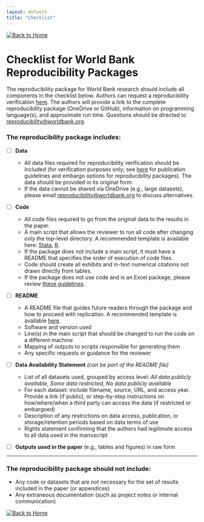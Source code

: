 ```yaml
---
layout: default
title: "Checklist"
---
```


[![Back to Home](https://img.shields.io/badge/Back_to-Home-blue)](./index.html)

# Checklist for World Bank Reproducibility Packages

The reproducibility package for World Bank research should include all components in the checklist below.
Authors can request a reproducibility verification [here](https://survey.wb.surveycto.com/collect/prwp_reproducibility?caseid=).
The authors will provide a link to the complete reproducibility package (OneDrive or GitHub),
information on programming language(s), and approximate run time.
Questions should be directed to reproducibility@worldbank.org.

### The reproducibility package includes:

  * [ ] **Data**

    * All data files required for reproducibility verification should be included (for verification purposes only; see [here](https://github.com/worldbank/wb-reproducible-research-repository/blob/main/guidance_note_wb.md) for publication guidelines and embargo options for reproducibility packages). The data should be provided in its original form.
    * If the data cannot be shared via OneDrive (e.g., large datasets), please email [reproducibility@worldbank.org](mailto:reproducibility@worldbank.org) to discuss alternatives.

  * [ ] **Code**

    * All code files required to go from the original data to the results in the paper.
    * A main script that allows the reviewer to run all code after changing only the top-level directory. A recommended template is available here: [Stata](https://github.com/worldbank/wb-reproducible-research-repository/blob/main/resources/main.do), [R](https://github.com/worldbank/wb-reproducible-research-repository/blob/main/resources/main.R).
    * If the package does not include a main script, it must have a README that specifies the order of execution of code files.
    * Code should create all exhibits and in-text numerical citations not drawn directly from tables.
    * If the package does not use code and is an Excel package, please review [these guidelines](https://github.com/worldbank/wb-reproducible-research-repository/blob/main/resources/excel/Excel_Guidelines.md).

  * [ ] **README**

    * A README file that guides future readers through the package and how to proceed with replication. A recommended template is available [here](https://github.com/worldbank/wb-reproducible-research-repository/blob/main/resources/README_Template.md).
    * Software and version used
    * Line(s) in the main script that should be changed to run the code on a different machine
    * Mapping of outputs to scripts responsible for generating them
    * Any specific requests or guidance for the reviewer

  * [ ] **Data Availability Statement** *(can be part of the README file)*

    * List of all datasets used, grouped by access level: *All data publicly available*, *Some data restricted*, *No data publicly available*
    * For each dataset: include filename, source, URL, and access year. Provide a link (if public), or step-by-step instructions on how/where/when a third party can access the data (if restricted or embargoed)
    * Description of any restrictions on data access, publication, or storage/retention periods based on data terms of use
    * Rights statement confirming that the authors had legitimate access to all data used in the manuscript

  * [ ] **Outputs used in the paper** (e.g., tables and figures) in raw form

---

### The reproducibility package should **not** include:

* Any code or datasets that are not necessary for the set of results included in the paper (or appendices)
* Any extraneous documentation (such as project notes or internal communication)


[![Back to Home](https://img.shields.io/badge/Back_to-Home-blue)](./index.html)
